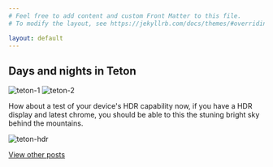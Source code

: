 ```yaml
---
# Feel free to add content and custom Front Matter to this file.
# To modify the layout, see https://jekyllrb.com/docs/themes/#overriding-theme-defaults

layout: default
---
```

## Days and nights in Teton

![teton-1](/imgs/DSC_2362.jpg)
![teton-2](/imgs/DSC_2492.jpg)

How about a test of your device's HDR capability now, if you have a HDR display and latest chrome, you should be able to this the stuning bright sky behind the mountains. 

![teton-hdr](/imgs/DSC_2993-hdr.jpg)

[View other posts](/all-posts)

